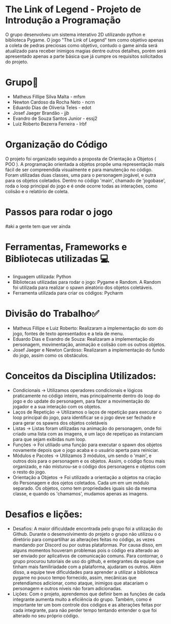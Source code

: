 # The Link of Legend - Projeto de Introdução a Programação
O grupo desenvolveu um sistema interativo 2D utilizando python e biblioteca Pygame. O jogo "The Link of Legend" tem como objetivo apenas a coleta de pedras preciosas como objetivo, contudo o game ainda será atualizado para receber inimigos magias dentre outros detalhes, porém será apresentado apenas a parte básica que já cumpre os requisitos solicitados do projeto.


# Grupo👷

* Matheus Fillipe Silva Malta - mfsm
* Newton Cardoso da Rocha Neto - ncrn
* Eduardo Dias de Oliveria Teles - edot
* Josef Jaeger Brandão - jjb
* Evandro de Souza Santos Junior - essj2
* Luiz Roberto Bezerra Ferreira - lrbf 

# Organização do Código
O projeto foi organizado seguindo a proposta de Orientação a Objetos ( POO ). A programação orientada a objetos propõe uma representação mais fácil de ser compreendida visualmente e para manutenção no código. Foram utilizadas duas classes, uma para o personagem jogável, e outra para os objetos coletados. Dentro no código 'main', chamado de 'jogobase', roda o loop principal do jogo e é onde ocorre todas as interações, como colisão e o relatório de coleta.

# Passos para rodar o jogo
#aki a gente tem que ver ainda 


# Ferramentas, Frameworks e Bibliotecas utilizadas 💻
* linguagem utilizada: Python
* Bibliotecas utilizadas para rodar o jogo: Pygame e Random. A Random foi utilizada para realizar o spawn aleatório dos objetos coletáveis.
* Ferramenta utilizada para criar os códigos: Pycharm

# Divisão do Trabalho✅
* Matheus Fillipe e Luiz Roberto: Realizaram a implementação do som do jogo, fontes de texto apresentados e a tela de menu.
* Eduardo Dias e Evandro de Souza: Realizaram a implementação do personagem, movimentação, animação e colisão com os outros objetos.
* Josef Jaeger e Newton Cardoso: Realizaram a implementação do fundo do jogo, assim como os obstáculos.

# Conceitos da Disciplina Utilizados:
* Condicionais -> Utilizamos operadores condicionais e lógicos praticamente no código inteiro, mas principalmente dentro do loop do jogo e do update do personagem, para fazer a movimentação do jogador e a sua interação com os objetos.
* Laços de Repetição -> Utilizamos o laços de repetição para executar o loop principal do jogo, para identificar se o jogo deve ser fechado e para gerar os spawns dos objetos coletáveis
* Listas -> Listas foram utilizadas na animação do personagem, onde foi criado uma lista com as imagens, e um laço de repetiçao as instanciam para que sejam exibidas num loop.
* Funções -> Foi utiliado uma função para executar o spawn dos objetos novamente depois que o jogo acaba e o usuário aperta para reiniciar.
* Módulos e Pacotes -> Utilizamos 3 módulos, um sendo o 'main', e outros dois para o personagem e os objetos. Assim, o código ficou mais organizado, e não misturou-se o código dos personagens e objetos com o resto do jogo.
* Orientação a Objetos -> Foi utilizado a orientação a objetos na criação do Personagem e dos ojetos coletados. Cada um em um módulo separado. Os objetos, como tem propriedades iguais são da mesma classe, e quando os 'chamamos', mudamos apenas as imagens.

# Desafios e lições:
- Desafios: A maior dificuldade encontrada pelo grupo foi a utilização do Github. Durante o desenvolvimento do projeto o grupo não utilizou o o diretório para compartilhar as alterações feitas no código, as vezes mandando por Discord ou por outras plataformas. Por causa disso, em alguns momentos houveram problemas pois o código era alterado ao ser enviado por aplicativos de comunicação comuns. Para contornar, o grupo procurou tutoriais de uso do github, e entegrantes da equipe que tinham mais familiriadade com a plataforma, ajudaram os outros.
Além disso, a equipe teve dificuldades para aprender a utilizar a biblioteca pygame no pouco tempo fornecido, assim, mecânicas que pretendíamos adicionar, como ataque, inimigos que atacariam o personagem e outros níveis não foram adicionadas.
- Lições: Com o projeto, aprendemos que definir bem as funções de cada integrante aumenta muito a eficiência do grupo. Também, como é importante ter um bom controle dos códigos e as alterações feitas por cada integrante, para não perder tempo tentando entender o que foi alterado no seu próprio código.







